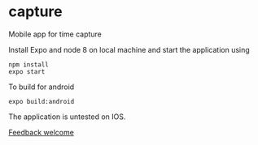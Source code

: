 # capture
Mobile app for time capture

Install Expo and node 8 on local machine and start the application using

```
npm install
expo start
```

To build for android

```
expo build:android
```

The application is untested on IOS.  

[Feedback welcome](https://github.com/AndyGauge/capture/issues)
